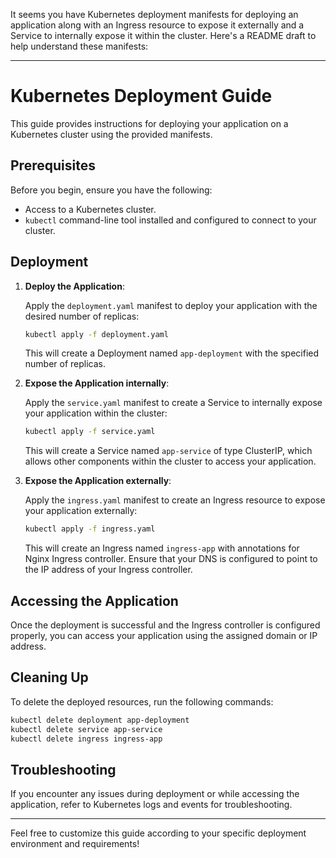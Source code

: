 It seems you have Kubernetes deployment manifests for deploying an application along with an Ingress resource to expose it externally and a Service to internally expose it within the cluster. Here's a README draft to help understand these manifests:

---

# Kubernetes Deployment Guide

This guide provides instructions for deploying your application on a Kubernetes cluster using the provided manifests.

## Prerequisites

Before you begin, ensure you have the following:

- Access to a Kubernetes cluster.
- `kubectl` command-line tool installed and configured to connect to your cluster.

## Deployment

1. **Deploy the Application**:

   Apply the `deployment.yaml` manifest to deploy your application with the desired number of replicas:

   ```bash
   kubectl apply -f deployment.yaml
   ```

   This will create a Deployment named `app-deployment` with the specified number of replicas.

2. **Expose the Application internally**:

   Apply the `service.yaml` manifest to create a Service to internally expose your application within the cluster:

   ```bash
   kubectl apply -f service.yaml
   ```

   This will create a Service named `app-service` of type ClusterIP, which allows other components within the cluster to access your application.

3. **Expose the Application externally**:

   Apply the `ingress.yaml` manifest to create an Ingress resource to expose your application externally:

   ```bash
   kubectl apply -f ingress.yaml
   ```

   This will create an Ingress named `ingress-app` with annotations for Nginx Ingress controller. Ensure that your DNS is configured to point to the IP address of your Ingress controller.

## Accessing the Application

Once the deployment is successful and the Ingress controller is configured properly, you can access your application using the assigned domain or IP address.

## Cleaning Up

To delete the deployed resources, run the following commands:

```bash
kubectl delete deployment app-deployment
kubectl delete service app-service
kubectl delete ingress ingress-app
```

## Troubleshooting

If you encounter any issues during deployment or while accessing the application, refer to Kubernetes logs and events for troubleshooting.

---

Feel free to customize this guide according to your specific deployment environment and requirements!